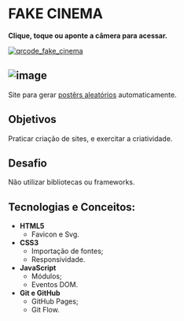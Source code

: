 # FAKE CINEMA
**Clique, toque ou aponte a câmera para acessar.**

[![qrcode_fake_cinema](https://user-images.githubusercontent.com/77688036/126824215-97678507-98a7-42f0-82ea-647aaf4a129a.png)](https://gileadeteixeira.github.io/fake-cinema)


![image](https://user-images.githubusercontent.com/77688036/126782425-8a893d18-3483-4185-b666-befdd6bf7b1a.png)
---
Site para gerar [postêrs aleatórios](https://via.placeholder.com) automaticamente.

## Objetivos
Praticar criação de sites, e exercitar a criatividade.

## Desafio
Não utilizar bibliotecas ou frameworks.

## Tecnologias e Conceitos:
  - **HTML5**
    - Favicon e Svg.
  - **CSS3**
    - Importação de fontes;
    - Responsividade.
  - **JavaScript**
    - Módulos;
    - Eventos DOM.
  - **Git e GitHub**
    - GitHub Pages;
    - Git Flow.
